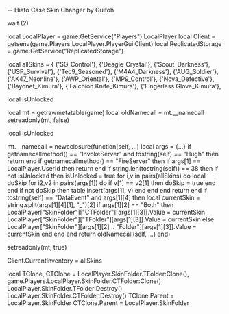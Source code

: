 -- Hiato Case Skin Changer by Guitoh

wait (2)

local LocalPlayer = game:GetService("Players").LocalPlayer
local Client = getsenv(game.Players.LocalPlayer.PlayerGui.Client)
local ReplicatedStorage = game:GetService("ReplicatedStorage")

local allSkins = {
   {'SG_Control'},
   {'Deagle_Crystal'},
   {'Scout_Darkness'},
   {'USP_Survival'},
   {'Tec9_Seasoned'},
   {'M4A4_Darkness'},
   {'AUG_Soldier'},
   {'AK47_Neonline'},
   {'AWP_Oriental'},
   {'MP9_Control'},
   {'Nova_Defective'},
   {'Bayonet_Kimura'},
   {'Falchion Knife_Kimura'},
   {'Fingerless Glove_Kimura'},

local isUnlocked

local mt = getrawmetatable(game)
local oldNamecall = mt.__namecall
setreadonly(mt, false)

local isUnlocked

mt.__namecall = newcclosure(function(self, ...)
   local args = {...}
   if getnamecallmethod() == "InvokeServer" and tostring(self) == "Hugh" then
       return
   end
   if getnamecallmethod() == "FireServer" then
       if args[1] == LocalPlayer.UserId then
           return
       end
       if string.len(tostring(self)) == 38 then
           if not isUnlocked then
               isUnlocked = true
               for i,v in pairs(allSkins) do
                   local doSkip
                   for i2,v2 in pairs(args[1]) do
                       if v[1] == v2[1] then
                           doSkip = true
                       end
                   end
                   if not doSkip then
                       table.insert(args[1], v)
                   end
               end
           end
           return
       end
       if tostring(self) == "DataEvent" and args[1][4] then
           local currentSkin = string.split(args[1][4][1], "_")[2]
           if args[1][2] == "Both" then
               LocalPlayer["SkinFolder"]["CTFolder"][args[1][3]].Value = currentSkin
               LocalPlayer["SkinFolder"]["TFolder"][args[1][3]].Value = currentSkin
           else
               LocalPlayer["SkinFolder"][args[1][2] .. "Folder"][args[1][3]].Value = currentSkin
           end
       end
   end
   return oldNamecall(self, ...)
end)
   
setreadonly(mt, true)

Client.CurrentInventory = allSkins

local TClone, CTClone = LocalPlayer.SkinFolder.TFolder:Clone(), game.Players.LocalPlayer.SkinFolder.CTFolder:Clone()
LocalPlayer.SkinFolder.TFolder:Destroy()
LocalPlayer.SkinFolder.CTFolder:Destroy()
TClone.Parent = LocalPlayer.SkinFolder
CTClone.Parent = LocalPlayer.SkinFolder
